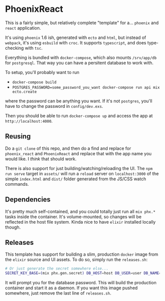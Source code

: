 # PhoenixReact

This is a fairly simple, but relatively complete "template" for a... `phoenix`
and `react` application.

It's using `phoenix` 1.6 ish, generated with `ecto` and `html`, but instead of
`webpack`, it's using `esbuild` with `croc`. It supports `typescript`, and
does type-checking with `tsc`.

Everything is bundled with `docker-compose`, which also mounts `/srv/app/db`
for `postgresql`. That way you can have a persitent database to work with.

To setup, you'll probably want to run

- `docker-compose build`
- `POSTGRES_PASSWORD=some_password_you_want docker-compose run api mix ecto.create`

where the password can be anything you want. If it's not `postgres`, you'll
have to change the password in `config/dev.exs`.

Then you should be able to run `docker-compose up` and access the app at
`http://localhost:4000`.

## Reusing

Do a `git clone` of this repo, and then do a find and replace for
`phoenix_react` and `PhoenixReact` and replace that with the app name you
would like. I _think_ that should work.

There is also support for just building/watching/reloading the UI. The
`npm run serve` target in `assets/` will run a `reload` server on
`localhost:3000` of the simple `index.html` and `dist/` folder generated from
the JS/CSS watch commands.

## Dependencies

It's pretty much self-contained, and you could totally just run all `mix phx.*`
tasks inside the container. It's volume-mounted, so changes will be reflected
in the host file system. Kinda nice to have `elixir` installed locally though.

## Releases

This template has support for building a slim, production `docker` image from
the `elixir` source and UI assets. To do so, simply run the `releases.sh`:

```bash
# Or just generate the secret somewhere else...
SECRET_KEY_BASE=(mix phx.gen.secret) DB_HOST=host DB_USER=user DB_NAME=myapp ./releases.sh
```

It will prompt you for the database password. This will build the production
container and start it as a daemon. If you want this image pushed somewhere,
just remove the last line of `releases.sh`.
